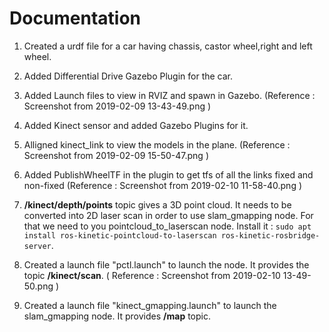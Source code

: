 # Documentation

1. Created a urdf file for a car having chassis, castor wheel,right and left wheel.

2. Added Differential Drive Gazebo Plugin for the car.

3. Added Launch files to view in RVIZ and spawn in Gazebo. (Reference : Screenshot from 2019-02-09 13-43-49.png )

4. Added Kinect sensor and added Gazebo Plugins for it. 

5. Alligned kinect_link to view the models in the plane. (Reference : Screenshot from 2019-02-09 15-50-47.png )

6. Added PublishWheelTF in the plugin to get tfs of all the links fixed and non-fixed (Reference : Screenshot from 2019-02-10 11-58-40.png )

7. **/kinect/depth/points** topic gives a 3D point cloud. It needs to be converted into 2D laser scan in order to use slam_gmapping node. For that we need to you pointcloud_to_laserscan node. Install it : `sudo apt install ros-kinetic-pointcloud-to-laserscan ros-kinetic-rosbridge-server`. 

8. Created a launch file "pctl.launch" to launch the node. It provides the topic **/kinect/scan**.  ( Reference : Screenshot from 2019-02-10 13-49-50.png )

9. Created a launch file "kinect_gmapping.launch" to launch the slam_gmapping node. It provides **/map** topic.


